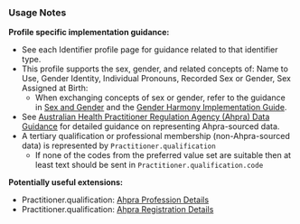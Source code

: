 ### Usage Notes

**Profile specific implementation guidance:**
- See each Identifier profile page for guidance related to that identifier type.
- This profile supports the sex, gender, and related concepts of: Name to Use, Gender Identity, Individual Pronouns, Recorded Sex or Gender, Sex Assigned at Birth:
   - When exchanging concepts of sex or gender, refer to the guidance in [Sex and Gender](sexgender.html) and the [Gender Harmony Implementation Guide](http://hl7.org/xprod/ig/uv/gender-harmony/).
- See [Australian Health Practitioner Regulation Agency (Ahpra) Data Guidance](generalguidance.html#australian-health-practitioner-regulation-agency-ahpra-data-guidance) for detailed guidance on representing Ahpra-sourced data.
- A tertiary qualification or professional membership (non-Ahpra-sourced data) is represented by `Practitioner.qualification`
  - If none of the codes from the preferred value set are suitable then at least text should be sent in `Practitioner.qualification.code`

**Potentially useful extensions:**
* Practitioner.qualification: [Ahpra Profession Details](StructureDefinition-ahpraprofession-details.html)
* Practitioner.qualification: [Ahpra Registration Details](StructureDefinition-ahpraregistration-details.html)